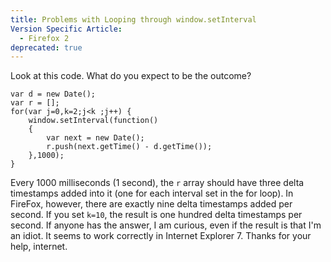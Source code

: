 ```yaml
---
title: Problems with Looping through window.setInterval
Version Specific Article:
  - Firefox 2
deprecated: true
---
```


Look at this code. What do you expect to be the outcome?

    var d = new Date();
    var r = [];
    for(var j=0,k=2;j<k ;j++) {
        window.setInterval(function()
        {
            var next = new Date();
            r.push(next.getTime() - d.getTime());
        },1000);
    }

Every 1000 milliseconds (1 second), the `r` array should have three delta timestamps added into it (one for each interval set in the for loop). In FireFox, however, there are exactly nine delta timestamps added per second. If you set `k=10`, the result is one hundred delta timestamps per second. If anyone has the answer, I am curious, even if the result is that I'm an idiot. It seems to work correctly in Internet Explorer 7. Thanks for your help, internet.
